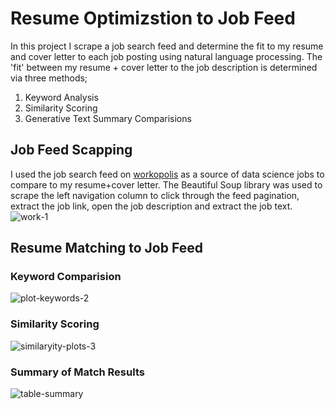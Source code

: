# Resume Optimizstion to Job Feed
In this project I scrape a job search feed and determine the fit to my resume and cover letter to each job posting using natural language processing. The 'fit' between my resume + cover letter to the job description is determined via three methods;
1. Keyword Analysis
2. Similarity Scoring
3. Generative Text Summary Comparisions

## Job Feed Scapping
I used the job search feed on [workopolis](https://www.workopolis.com/jobsearch/find-jobs?ak=data%20science%20-intern%20-co-op&l=Toronto%2C%20ON&sr=10&t=-1&mip=%24110%2C000&jt=fulltime&job=hWy0ea16-UMEAUzyNlvXuBmpMoyLsq-eKQFOamD-I625DcsvfyJLaPoYr3hHTpYO) as a source of data science jobs to compare to my resume+cover letter. The Beautiful Soup library was used to scrape the left navigation column to click through the feed pagination, extract the job link, open the job description and extract the job text. 
![work-1](https://github.com/kconstable/resume-matching-to-job-rss-feed/assets/1649676/169417cc-9dab-47e0-81a6-513d770fdb17)


## Resume Matching to Job Feed
### Keyword Comparision
![plot-keywords-2](https://github.com/kconstable/resume-matching-to-job-rss-feed/assets/1649676/1449bba6-a6c0-4fe5-845b-6da89720c042)

### Similarity Scoring
![similaryity-plots-3](https://github.com/kconstable/resume-matching-to-job-rss-feed/assets/1649676/5beb0070-a8cb-44ea-8137-de582620be55)

### Summary of Match Results
![table-summary](https://github.com/kconstable/resume-matching-to-job-rss-feed/assets/1649676/6ec24502-ab0e-42b1-8d79-920d0c0309d1)
